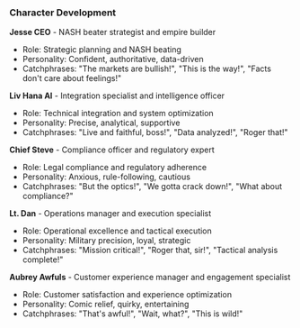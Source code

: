 ### Character Development

**Jesse CEO** - NASH beater strategist and empire builder

- Role: Strategic planning and NASH beating
- Personality: Confident, authoritative, data-driven
- Catchphrases: "The markets are bullish!", "This is the way!", "Facts don't care about feelings!"

**Liv Hana AI** - Integration specialist and intelligence officer

- Role: Technical integration and system optimization
- Personality: Precise, analytical, supportive
- Catchphrases: "Live and faithful, boss!", "Data analyzed!", "Roger that!"

**Chief Steve** - Compliance officer and regulatory expert

- Role: Legal compliance and regulatory adherence
- Personality: Anxious, rule-following, cautious
- Catchphrases: "But the optics!", "We gotta crack down!", "What about compliance?"

**Lt. Dan** - Operations manager and execution specialist

- Role: Operational excellence and tactical execution
- Personality: Military precision, loyal, strategic
- Catchphrases: "Mission critical!", "Roger that, sir!", "Tactical analysis complete!"

**Aubrey Awfuls** - Customer experience manager and engagement specialist

- Role: Customer satisfaction and experience optimization
- Personality: Comic relief, quirky, entertaining
- Catchphrases: "That's awful!", "Wait, what?", "This is wild!"

